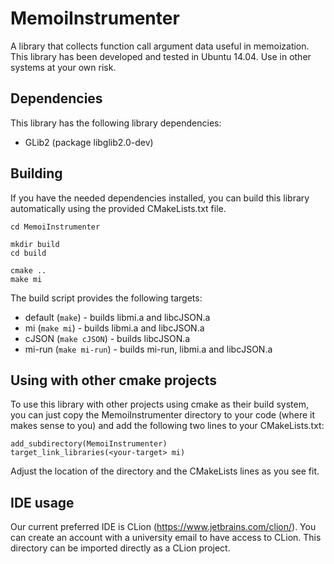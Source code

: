 # MemoiInstrumenter

A library that collects function call argument data useful in memoization. This library has been developed and tested in Ubuntu 14.04. Use in other systems at your own risk.



## Dependencies

This library has the following library dependencies:

* GLib2 (package libglib2.0-dev)



## Building

If you have the needed dependencies installed, you can build this library automatically using the provided CMakeLists.txt file.

    cd MemoiInstrumenter
    
    mkdir build
    cd build
    
    cmake ..
    make mi

The build script provides the following targets:

* default (`make`) - builds libmi.a and libcJSON.a
* mi (`make mi`) - builds libmi.a and libcJSON.a
* cJSON (`make cJSON`) - builds libcJSON.a
* mi-run (`make mi-run`) - builds mi-run, libmi.a and libcJSON.a



## Using with other cmake projects

To use this library with other projects using cmake as their build system, you can just copy the MemoiInstrumenter directory to your code (where it makes sense to you) and add the following two lines to your CMakeLists.txt:

    add_subdirectory(MemoiInstrumenter)
    target_link_libraries(<your-target> mi)    

Adjust the location of the directory and the CMakeLists lines as you see fit.



## IDE usage

Our current preferred IDE is CLion (https://www.jetbrains.com/clion/). You can create an account with a university email to have access to CLion. This directory can be imported directly as a CLion project.
